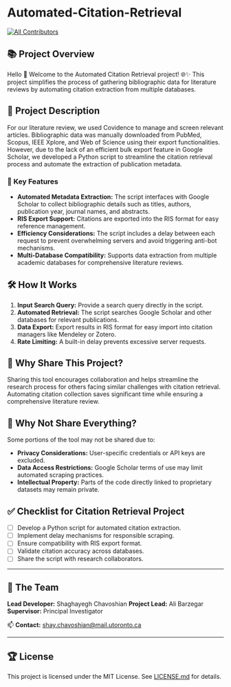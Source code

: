 # Automated-Citation-Retrieval


<!-- ALL-CONTRIBUTORS-BADGE:START - Do not remove or modify this section -->
[![All Contributors](https://img.shields.io/badge/all_contributors-1-orange.svg?style=flat-square)](#contributors-)
<!-- ALL-CONTRIBUTORS-BADGE:END -->

## 📚 Project Overview
Hello 👋
Welcome to the Automated Citation Retrieval project! 🌐✨
This project simplifies the process of gathering bibliographic data for literature reviews by automating citation extraction from multiple databases.

## 📖 Project Description
For our literature review, we used Covidence to manage and screen relevant articles. Bibliographic data was manually downloaded from PubMed, Scopus, IEEE Xplore, and Web of Science using their export functionalities. However, due to the lack of an efficient bulk export feature in Google Scholar, we developed a Python script to streamline the citation retrieval process and automate the extraction of publication metadata.

### 🎯 Key Features
- **Automated Metadata Extraction:** The script interfaces with Google Scholar to collect bibliographic details such as titles, authors, publication year, journal names, and abstracts.
- **RIS Export Support:** Citations are exported into the RIS format for easy reference management.
- **Efficiency Considerations:** The script includes a delay between each request to prevent overwhelming servers and avoid triggering anti-bot mechanisms.
- **Multi-Database Compatibility:** Supports data extraction from multiple academic databases for comprehensive literature reviews.

## 🛠️ How It Works
1. **Input Search Query:** Provide a search query directly in the script.
2. **Automated Retrieval:** The script searches Google Scholar and other databases for relevant publications.
3. **Data Export:** Export results in RIS format for easy import into citation managers like Mendeley or Zotero.
4. **Rate Limiting:** A built-in delay prevents excessive server requests.

## 🚀 Why Share This Project?
Sharing this tool encourages collaboration and helps streamline the research process for others facing similar challenges with citation retrieval. Automating citation collection saves significant time while ensuring a comprehensive literature review.

## 🚫 Why Not Share Everything?
Some portions of the tool may not be shared due to:
- **Privacy Considerations:** User-specific credentials or API keys are excluded.
- **Data Access Restrictions:** Google Scholar terms of use may limit automated scraping practices.
- **Intellectual Property:** Parts of the code directly linked to proprietary datasets may remain private.

## ✅ Checklist for Citation Retrieval Project
- [ ] Develop a Python script for automated citation extraction.
- [ ] Implement delay mechanisms for responsible scraping.
- [ ] Ensure compatibility with RIS export format.
- [ ] Validate citation accuracy across databases.
- [ ] Share the script with research collaborators.

---

## 👥 The Team
**Lead Developer:** Shaghayegh Chavoshian
**Project Lead:** Ali Barzegar
**Supervisor:** Principal Investigator


📫 **Contact:** [shay.chavoshian@mail.utoronto.ca](mailto:shay.chavoshian@mail.utoronto.ca)

---

## 🏆 License
This project is licensed under the MIT License. See [LICENSE.md](LICENSE.md) for details.

